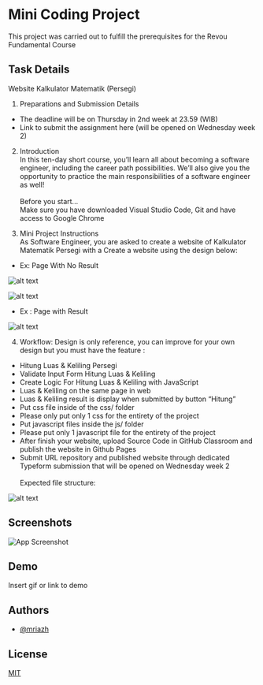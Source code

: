 
# Mini Coding Project

This project was carried out to fulfill the prerequisites for the Revou Fundamental Course

## Task Details 

Website Kalkulator Matematik (Persegi)

1. Preparations and Submission Details
-   The deadline will be on Thursday in 2nd week at 23.59 (WIB)
-   Link to submit the assignment here (will be opened on Wednesday week 2) 

2. Introduction <br/>
In this ten-day short course, you’ll learn all about becoming a software engineer, including the career path possibilities. We’ll also give you the opportunity to practice the main responsibilities of a software engineer as well!<br/><br/>
Before you start...<br/>
Make sure you have downloaded Visual Studio Code, Git and have access to Google Chrome
 
3. Mini Project Instructions<br/>
As Software Engineer, you are asked to create a website of Kalkulator Matematik Persegi with a Create a website using the design below:
 
- Ex: Page With No Result

![alt text](https://i.ibb.co/1KKfkKs/image.png)

![alt text](https://i.ibb.co/QXZmFL6/image.png)

- Ex : Page with Result

![alt text](https://i.ibb.co/JCFLgwX/image.png)


4. Workflow:
Design is only reference, you can improve for your own design but you must have the feature :
- Hitung Luas & Keliling Persegi
- Validate Input Form Hitung Luas & Keliling
- Create Logic For Hitung Luas & Keliling with JavaScript
- Luas & Keliling on the same page in web
- Luas & Keliling result is display when submitted by button “Hitung”
- Put css file inside of the css/ folder
- Please only put only 1 css for the entirety of the project
- Put javascript files inside the js/ folder
- Please put only 1 javascript file for the entirety of the project
- After finish your website, upload Source Code in GitHub Classroom and publish the website in Github Pages
- Submit URL repository and published website through dedicated Typeform submission that will be opened on Wednesday week 2<br/><br/>
Expected file structure:

![alt text](https://i.ibb.co/3f7xmzW/image.png)

## Screenshots

![App Screenshot](https://via.placeholder.com/468x300?text=App+Screenshot+Here)


## Demo

Insert gif or link to demo


## Authors

- [@mriazh](https://www.github.com/mriazh)


## License

[MIT](https://choosealicense.com/licenses/mit/)

